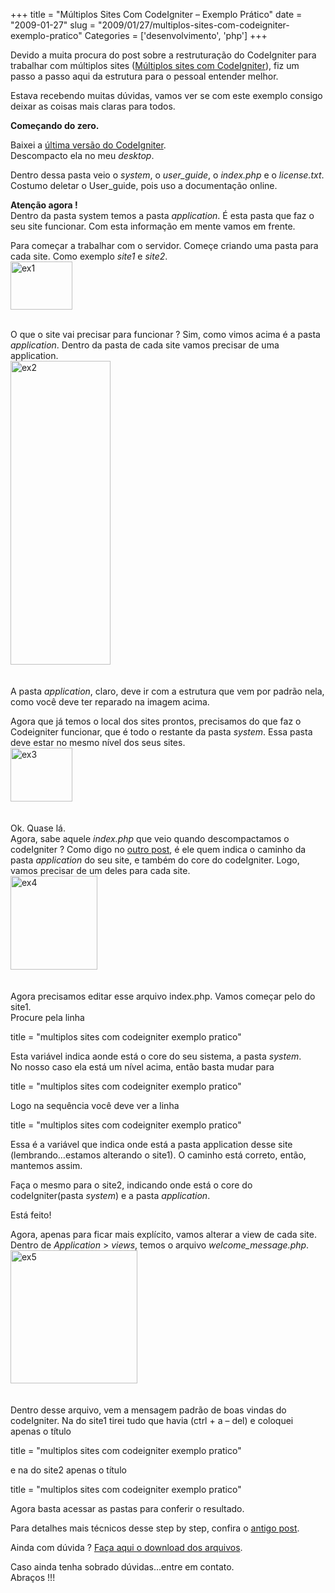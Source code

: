 +++
title = "Múltiplos Sites Com CodeIgniter – Exemplo Prático"
date = "2009-01-27"
slug = "2009/01/27/multiplos-sites-com-codeigniter-exemplo-pratico"
Categories = ['desenvolvimento', 'php']
+++

<p>Devido a muita procura do post sobre a restruturação do CodeIgniter para trabalhar com múltiplos sites (<a href="http://flaviosilveira.com/2008/alterando-configuracao-do-codeigniter/">Múltiplos sites com CodeIgniter</a>), fiz um passo a passo aqui da estrutura para o pessoal entender melhor.</p>

<p>Estava recebendo muitas dúvidas, vamos ver se com este exemplo consigo deixar as coisas mais claras para todos.</p>

<p><strong>Começando do zero.</strong></p>

<p>Baixei a <a href="http://codeigniter.com/downloads/">última versão do CodeIgniter</a>.<br/>
Descompacto ela no meu <em>desktop</em>.</p>

<p>Dentro dessa pasta veio o <em>system</em>, o <em>user_guide</em>, o <em>index.php</em> e o <em>license.txt</em>.<br/>
Costumo deletar o User_guide, pois uso a documentação online.</p>

<p><strong>Atenção agora ! </strong><br/>
Dentro da pasta system temos a pasta <em>application</em>. É esta pasta que faz o seu site funcionar. Com esta informação em mente vamos em frente.</p>

<p>Para começar a trabalhar com o servidor. Começe criando uma pasta para cada site. Como exemplo <em>site1</em> e <em>site2</em>.<br/>
<img class="alignnone size-full wp-image-61" title="ex1" src="../../assets/uploads/2009/01/ex1.jpg" alt="ex1" width="99" height="77" /><br/>
<br style="clear: both;" /></p>

<!--more-->


<p>O que o site vai precisar para funcionar ? Sim, como vimos acima é a pasta <em>application</em>. Dentro da pasta de cada site vamos precisar de uma application.<br/>
<img class="alignnone size-full wp-image-62" title="ex2" src="../../assets/uploads/2009/01/ex2.jpg" alt="ex2" width="160" height="486" /><br/>
<br style="clear: both;" /><br/>
A pasta <em>application</em>, claro, deve ir com a estrutura que vem por padrão nela, como você deve ter reparado na imagem acima.</p>

<p>Agora que já temos o local dos sites prontos, precisamos do que faz o Codeigniter funcionar, que é todo o restante da pasta <em>system</em>. Essa pasta deve estar no mesmo nível dos seus sites.<br/>
<img class="alignnone size-full wp-image-63" title="ex3" src="../../assets/uploads/2009/01/ex3.jpg" alt="ex3" width="99" height="86" /><br/>
<br style="clear: both;" /><br/>
Ok. Quase lá.<br/>
Agora, sabe aquele <em>index.php</em> que veio quando descompactamos o codeIgniter ? Como digo no <a href="http://flaviosilveira.com/2008/alterando-configuracao-do-codeigniter">outro post</a>, é ele quem indica o caminho da pasta <em>application</em> do seu site, e também do core do codeIgniter. Logo, vamos precisar de um deles para cada site.<br/>
<img class="alignnone size-full wp-image-64" title="ex4" src="../../assets/uploads/2009/01/ex4.jpg" alt="ex4" width="139" height="150" /><br/>
<br style="clear:both;" /><br/>
Agora precisamos editar esse arquivo index.php. Vamos começar pelo do site1.<br/>
Procure pela linha</p>

title = "multiplos sites com codeigniter exemplo pratico"
</pre>


<p>Esta variável indica aonde está o core do seu sistema, a pasta <em>system</em>.<br/>
No nosso caso ela está um nível acima, então basta mudar para</p>

title = "multiplos sites com codeigniter exemplo pratico"
</pre>


<p>Logo na sequência você deve ver a linha</p>

title = "multiplos sites com codeigniter exemplo pratico"
</pre>


<p>Essa é a variável que indica onde está a pasta application desse site (lembrando&#8230;estamos alterando o site1). O caminho está correto, então, mantemos assim.</p>

<p>Faça o mesmo para o site2, indicando onde está o core do codeIgniter(pasta <em>system</em>) e a pasta <em>application</em>.</p>

<p>Está feito!</p>

<p>Agora, apenas para ficar mais explícito, vamos alterar a view de cada site.<br/>
Dentro de <em>Application</em> > <em>views</em>, temos o arquivo <em>welcome_message.php</em>.<br/>
<img class="alignnone size-full wp-image-65" title="ex5" src="../../assets/uploads/2009/01/ex5.jpg" alt="ex5" width="203" height="213" /><br/>
<br style="clear:both;" /><br/>
Dentro desse arquivo, vem a mensagem padrão de boas vindas do codeIgniter. Na do site1 tirei tudo que havia (ctrl + a &#8211; del) e coloquei apenas o título</p>

title = "multiplos sites com codeigniter exemplo pratico"
</pre>


<p>e na do site2 apenas o título</p>

title = "multiplos sites com codeigniter exemplo pratico"
</pre>


<p>Agora basta acessar as pastas para conferir o resultado.</p>

<p>Para detalhes mais técnicos desse step by step, confira o <a href="http://flaviosilveira.com/2008/alterando-configuracao-do-codeigniter">antigo post</a>.</p>

<p>Ainda com dúvida ? <a href="http://www.flaviosilveira.com/assets/uploads/multiplosSitesCI.rar">Faça aqui o download dos arquivos</a>.</p>

<p>Caso ainda tenha sobrado dúvidas&#8230;entre em contato.<br/>
Abraços !!!</p>
